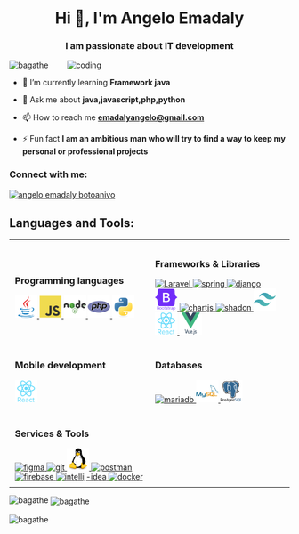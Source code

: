 <h1 align="center">Hi 👋, I'm Angelo Emadaly</h1>
<h3 align="center">I am passionate about IT development</h3>
<img align="right" alt="coding" width="400" src="https://imgs.search.brave.com/LYf_N0kgz4_0w0VOCbn1epixykkGKT7PIXErruN-zmA/rs:fit:860:0:0/g:ce/aHR0cHM6Ly9jZG4u/ZHJpYmJibGUuY29t/L3VzZXJzLzEwNTk1/ODMvc2NyZWVuc2hv/dHMvNDE3MTM2Ny9t/ZWRpYS8zNGU2OWVi/NjFhN2JkOGRlYTFj/OTU3YThiODI2MDVh/Ny5naWY.gif">


<p align="left"> <img src="https://komarev.com/ghpvc/?username=bagathe&label=Profile%20views&color=0e75b6&style=flat" alt="bagathe" /> </p>

- 🌱 I’m currently learning **Framework java**

- 💬 Ask me about **java,javascript,php,python**

- 📫 How to reach me **emadalyangelo@gmail.com**

- ⚡ Fun fact **I am an ambitious man who will try to find a way to keep my personal or professional projects**

<h3 align="left">Connect with me:</h3>
<p align="left">
<a href="https://linkedin.com/in/angelo emadaly botoanivo" target="blank"><img align="center" src="https://raw.githubusercontent.com/rahuldkjain/github-profile-readme-generator/master/src/images/icons/Social/linked-in-alt.svg" alt="angelo emadaly botoanivo" height="30" width="40" /></a>
</p>


<h2 align="left">Languages and Tools:</h2>
<table style="width: 100%; border-spacing: 10px;">
  <tr>
    <td style="width: 50%; padding: 10px;">
      <h3>Programming languages</h3>
      <a href="https://www.java.com" target="_blank" rel="noreferrer">
        <img src="https://raw.githubusercontent.com/devicons/devicon/master/icons/java/java-original.svg" alt="java" width="40" height="40"/>
      </a>
      <a href="https://developer.mozilla.org/en-US/docs/Web/JavaScript" target="_blank" rel="noreferrer">
        <img src="https://raw.githubusercontent.com/devicons/devicon/master/icons/javascript/javascript-original.svg" alt="javascript" width="40" height="40"/>
      </a>
      <a href="https://nodejs.org" target="_blank" rel="noreferrer">
        <img src="https://raw.githubusercontent.com/devicons/devicon/master/icons/nodejs/nodejs-original-wordmark.svg" alt="nodejs" width="40" height="40"/>
      </a>
      <a href="https://www.php.net" target="_blank" rel="noreferrer">
        <img src="https://raw.githubusercontent.com/devicons/devicon/master/icons/php/php-original.svg" alt="php" width="40" height="40"/>
      </a>
      <a href="https://www.python.org" target="_blank" rel="noreferrer">
        <img src="https://raw.githubusercontent.com/devicons/devicon/master/icons/python/python-original.svg" alt="python" width="40" height="40"/>
      </a>
    </td>
    <td style="width: 50%; padding: 10px;">
      <h3>Frameworks & Libraries</h3>
      <a href="https://laravel.com" target="_blank" rel="noreferrer">
        <img src="https://laravel.com/img/logomark.min.svg" alt="Laravel" width="40" height="40"/>
      </a>
       <a href="https://spring.io/" target="_blank" rel="noreferrer">
        <img src="https://www.vectorlogo.zone/logos/springio/springio-icon.svg" alt="spring" width="40" height="40"/>
      </a>
      <a href="https://www.djangoproject.com/" target="_blank" rel="noreferrer">
        <img src="https://cdn.worldvectorlogo.com/logos/django.svg" alt="django" width="40" height="40"/>
      </a>
      <a href="https://getbootstrap.com" target="_blank" rel="noreferrer">
        <img src="https://raw.githubusercontent.com/devicons/devicon/master/icons/bootstrap/bootstrap-plain-wordmark.svg" alt="bootstrap" width="40" height="40"/>
      </a>
      <a href="https://www.chartjs.org" target="_blank" rel="noreferrer">
        <img src="https://www.chartjs.org/media/logo-title.svg" alt="chartjs" width="40" height="40"/>
      </a>
      <a href="https://ui.shadcn.com" target="_blank" rel="noreferrer">
        <img src="https://raw.githubusercontent.com/shadcn/ui/main/apps/www/public/favicon.ico" alt="shadcn" width="40" height="40"/>
      </a>
      <a href="https://tailwindcss.com" target="_blank" rel="noreferrer">
        <img src="assets/images/tailwindcss-icon.svg" alt="tailwindcss" width="40" height="40"/>
      </a>
      <a href="https://reactjs.org/" target="_blank" rel="noreferrer">
        <img src="https://raw.githubusercontent.com/devicons/devicon/master/icons/react/react-original-wordmark.svg" alt="react" width="40" height="40"/>
      </a>
      <a href="https://vuejs.org/" target="_blank" rel="noreferrer">
        <img src="https://raw.githubusercontent.com/devicons/devicon/master/icons/vuejs/vuejs-original-wordmark.svg" alt="vuejs" width="40" height="40"/>
      </a>
    </td>
  </tr>
  <tr>
    <td style="width: 50%; padding: 10px;">
      <h3>Mobile development</h3>
      <a href="https://reactnative.dev" target="_blank" rel="noreferrer">
        <img src="https://raw.githubusercontent.com/devicons/devicon/master/icons/react/react-original-wordmark.svg" alt="reactnative" width="40" height="40"/>
      </a>
    </td>
    <td style="width: 50%; padding: 10px;">
      <h3>Databases</h3>
      <a href="https://mariadb.org/" target="_blank" rel="noreferrer">
        <img src="https://www.vectorlogo.zone/logos/mariadb/mariadb-icon.svg" alt="mariadb" width="40" height="40"/>
      </a>
      <a href="https://www.mysql.com/" target="_blank" rel="noreferrer">
        <img src="https://raw.githubusercontent.com/devicons/devicon/master/icons/mysql/mysql-original-wordmark.svg" alt="mysql" width="40" height="40"/>
      </a>
      <a href="https://www.postgresql.org" target="_blank" rel="noreferrer">
        <img src="https://raw.githubusercontent.com/devicons/devicon/master/icons/postgresql/postgresql-original-wordmark.svg" alt="postgresql" width="40" height="40"/>
      </a>
    </td>
  </tr>
  <tr>
  <td style="width: 50%; padding: 10px;">
  <h3>Services & Tools</h3>
  <a href="https://www.figma.com/" target="_blank" rel="noreferrer">
    <img src="https://www.vectorlogo.zone/logos/figma/figma-icon.svg" alt="figma" width="40" height="40"/>
  </a>
  <a href="https://git-scm.com/" target="_blank" rel="noreferrer">
    <img src="https://www.vectorlogo.zone/logos/git-scm/git-scm-icon.svg" alt="git" width="40" height="40"/>
  </a>
  <a href="https://www.linux.org/" target="_blank" rel="noreferrer">
    <img src="https://raw.githubusercontent.com/devicons/devicon/master/icons/linux/linux-original.svg" alt="linux" width="40" height="40"/>
  </a>
  <a href="https://postman.com" target="_blank" rel="noreferrer">
    <img src="https://www.vectorlogo.zone/logos/getpostman/getpostman-icon.svg" alt="postman" width="40" height="40"/>
  </a>
  <a href="https://firebase.google.com" target="_blank" rel="noreferrer">
    <img src="https://www.vectorlogo.zone/logos/firebase/firebase-icon.svg" alt="firebase" width="40" height="40"/>
  </a>
  <a href="https://www.jetbrains.com/idea/" target="_blank" rel="noreferrer">
    <img src="https://www.jetbrains.com/favicon.ico" alt="intellij-idea" width="40" height="40"/>
  </a>
  <a href="https://www.docker.com/" target="_blank" rel="noreferrer">
    <img src="https://www.vectorlogo.zone/logos/docker/docker-icon.svg" alt="docker" width="40" height="40"/>
  </a>
</td>

  </tr>
</table>








<p><img align="left" src="https://github-readme-stats.vercel.app/api/top-langs?username=bagathe&show_icons=true&locale=en&layout=compact" alt="bagathe" /></p>

<p>&nbsp;<img align="center" src="https://github-readme-stats.vercel.app/api?username=bagathe&show_icons=true&locale=en" alt="bagathe" /></p>

<p><img align="center" src="https://github-readme-streak-stats.herokuapp.com/?user=bagathe&" alt="bagathe" /></p>
